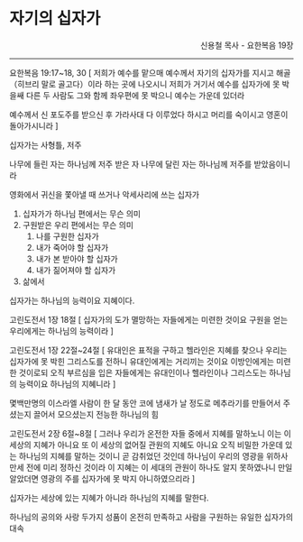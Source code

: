 # 자기의 십자가
<p align="right">신용철 목사 - 요한복음 19장</p>

----

요한복음 19:17~18, 30 \[
   저희가 예수를 맡으매 예수께서 자기의 십자가를 지시고 해골（히브리 말로 골고다）이라 하는 곳에 나오시니
   저희가 거기서 예수를 십자가에 못 박을쌔 다른 두 사람도 그와 함께 좌우편에 못 박으니 예수는 가운데 있더라
    
   예수께서 신 포도주를 받으신 후 가라사대 다 이루었다 하시고 머리를 숙이시고 영혼이 돌아가시니라
\]

십자가는 사형틀, 저주

나무에 들린 자는 하나님께 저주 받은 자
나무에 달린 자는 하나님께 저주를 받았음이니라

영화에서 귀신을 쫓아낼 때 쓰거나 악세사리에 쓰는 십자가

1. 십자가가 하나님 편에서는 무슨 의미
2. 구원받은 우리 편에서는 무슨 의미
    1. 나를 구원한 십자가
    2. 내가 죽어야 할 십자가
    3. 내가 본 받아야 할 십자가
    4. 내가 짊어져야 할 십자가
3. 삶에서 



십자가는 하나님의 능력이요 지혜이다.

고린도전서 1장 18절 \[
   십자가의 도가 멸망하는 자들에게는 미련한 것이요 구원을 얻는 우리에게는 하나님의 능력이라
\]

고린도전서 1장 22절~24절 \[
   유대인은 표적을 구하고 헬라인은 지혜를 찾으나
   우리는 십자가에 못 박힌 그리스도를 전하니 유대인에게는 거리끼는 것이요 이방인에게는 미련한 것이로되
   오직 부르심을 입은 자들에게는 유대인이나 헬라인이나 그리스도는 하나님의 능력이요 하나님의 지혜니라
\]

몇백만명의 이스라엘 사람이 한 달 동안 코에 냄새가 날 정도로 메추라기를 만들어서 주셨는지 끌어서 모으셨는지 전능한 하나님의 힘

고린도전서 2장 6절~8절 \[
   그러나 우리가 온전한 자들 중에서 지혜를 말하노니 이는 이 세상의 지혜가 아니요 또 이 세상의 없어질 관원의 지혜도 아니요
   오직 비밀한 가운데 있는 하나님의 지혜를 말하는 것이니 곧 감취었던 것인데 하나님이 우리의 영광을 위하사 만세 전에 미리 정하신 것이라
   이 지혜는 이 세대의 관원이 하나도 알지 못하였나니 만일 알았더면 영광의 주를 십자가에 못 박지 아니하였으리라
\]

십자가는 세상에 있는 지혜가 아니라 하나님의 지혜를 말한다.

하나님의 공의와 사랑 두가지 성품이 온전히 만족하고 사람을 구원하는 유일한 십자가의 대속

